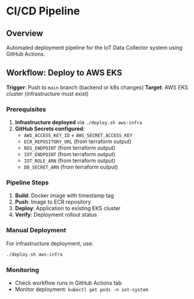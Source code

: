 # CI/CD Pipeline

## Overview
Automated deployment pipeline for the IoT Data Collector system using GitHub Actions.

## Workflow: Deploy to AWS EKS

**Trigger**: Push to `main` branch (backend or k8s changes)
**Target**: AWS EKS cluster (infrastructure must exist)

### Prerequisites
1. **Infrastructure deployed** via `./deploy.sh aws-infra`
2. **GitHub Secrets configured**:
   - `AWS_ACCESS_KEY_ID` + `AWS_SECRET_ACCESS_KEY`
   - `ECR_REPOSITORY_URL` (from terraform output)
   - `RDS_ENDPOINT` (from terraform output)
   - `IOT_ENDPOINT` (from terraform output) 
   - `IOT_ROLE_ARN` (from terraform output)
   - `DB_SECRET_ARN` (from terraform output)

### Pipeline Steps
1. **Build**: Docker image with timestamp tag
2. **Push**: Image to ECR repository  
3. **Deploy**: Application to existing EKS cluster
4. **Verify**: Deployment rollout status

### Manual Deployment
For infrastructure deployment, use:
```bash
./deploy.sh aws-infra
```

### Monitoring
- Check workflow runs in GitHub Actions tab
- Monitor deployment: `kubectl get pods -n iot-system`
